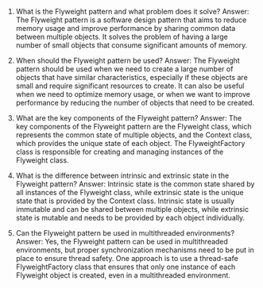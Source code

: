 

1. What is the Flyweight pattern and what problem does it solve?
Answer: The Flyweight pattern is a software design pattern that aims to reduce memory usage and improve performance by sharing common data between multiple objects. It solves the problem of having a large number of small objects that consume significant amounts of memory.

2. When should the Flyweight pattern be used?
Answer: The Flyweight pattern should be used when we need to create a large number of objects that have similar characteristics, especially if these objects are small and require significant resources to create. It can also be useful when we need to optimize memory usage, or when we want to improve performance by reducing the number of objects that need to be created.

3. What are the key components of the Flyweight pattern?
Answer: The key components of the Flyweight pattern are the Flyweight class, which represents the common state of multiple objects, and the Context class, which provides the unique state of each object. The FlyweightFactory class is responsible for creating and managing instances of the Flyweight class.

4. What is the difference between intrinsic and extrinsic state in the Flyweight pattern?
Answer: Intrinsic state is the common state shared by all instances of the Flyweight class, while extrinsic state is the unique state that is provided by the Context class. Intrinsic state is usually immutable and can be shared between multiple objects, while extrinsic state is mutable and needs to be provided by each object individually.

5. Can the Flyweight pattern be used in multithreaded environments?
Answer: Yes, the Flyweight pattern can be used in multithreaded environments, but proper synchronization mechanisms need to be put in place to ensure thread safety. One approach is to use a thread-safe FlyweightFactory class that ensures that only one instance of each Flyweight object is created, even in a multithreaded environment.